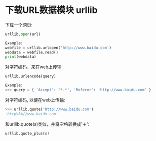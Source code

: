 # 下载URL数据模块 urllib

下载一个网页:
```Python
urllib.open(url)

Example:
webfile = urllib.urlopen('http://www.baidu.com')
webdata = webfile.read()
print(webdata)
```

对字符编码，来在web上传输:
```Python
urllib.urlencode(query)

Example:
>>> query = { 'Accept': '*.*', 'Referer': 'http://www.baidu.com' }
```


对字符编码, 以便在web上传输:
```Python
>>> urllib.quote('http://www.baidu.com')
'http%3A//www.baidu.com'
```


和urllib.quote(s)类似，并将空格转换成'＋':
```Python
urllib.quote_plus(s)
```


